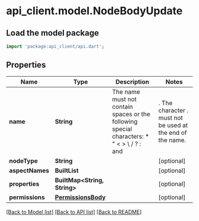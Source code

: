 # api_client.model.NodeBodyUpdate

## Load the model package
```dart
import 'package:api_client/api.dart';
```

## Properties
Name | Type | Description | Notes
------------ | ------------- | ------------- | -------------
**name** | **String** | The name must not contain spaces or the following special characters: * \" < > \\ / ? : and |. The character . must not be used at the end of the name.  | [optional] 
**nodeType** | **String** |  | [optional] 
**aspectNames** | **BuiltList<String>** |  | [optional] 
**properties** | **BuiltMap<String, String>** |  | [optional] 
**permissions** | [**PermissionsBody**](PermissionsBody.md) |  | [optional] 

[[Back to Model list]](../README.md#documentation-for-models) [[Back to API list]](../README.md#documentation-for-api-endpoints) [[Back to README]](../README.md)



